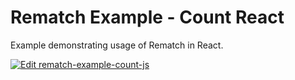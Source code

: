 # Rematch Example - Count React

Example demonstrating usage of Rematch in React.

[![Edit rematch-example-count-js](https://codesandbox.io/static/img/play-codesandbox.svg)](https://codesandbox.io/s/github/rematch/rematch/tree/master/examples/count-react?fontsize=14&hidenavigation=1&theme=dark)
